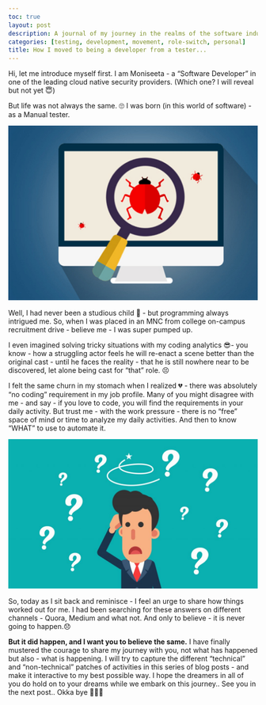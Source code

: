 ```yaml
---
toc: true
layout: post
description: A journal of my journey in the realms of the software industry.
categories: [testing, development, movement, role-switch, personal]
title: How I moved to being a developer from a tester...
---
```


Hi, let me introduce myself first. I am Moniseeta - a “Software Developer” in one of the leading cloud native security providers. (Which one? I will reveal but not yet :innocent:)

But life was not always the same. 🙄 I was born (in this world of software) - as a Manual tester.

![Manual Testing](../images/manual-testing.jpg "Source credit: https://qainside.com/manual-testing-is-not-dead/")

Well, I had never been a studious child :grimacing: - but programming always intrigued me. So, when I was placed in an MNC from college on-campus recruitment drive - believe me - I was super pumped up. 

I even imagined solving tricky situations with my coding analytics :sunglasses:- you know - how a struggling actor feels he will re-enact a scene better than the original cast - until he faces the reality - that he is still nowhere near to be discovered, let alone being cast for “that” role. :persevere:


I felt the same churn in my stomach when I realized :broken_heart: - there was absolutely “no coding” requirement in my job profile. Many of you might disagree with me - and say - if you love to code, you will find the requirements in your daily activity. But trust me - with the work pressure - there is no “free” space of mind or time to analyze my daily activities. And then to know “WHAT” to use to automate it. 

![confused](../images/confused.jpg "Source credit: https://en-ingles.com.ar/blog/wp-content/uploads/2020/01/shutterstock_1083474668-1024x614.jpg")

So, today as I sit back and reminisce - I feel an urge to share how things worked out for me. I had been searching for these answers on different channels - Quora, Medium and what not. And only to believe - it is never going to happen.:disappointed: 

<b>But it did happen, and I want you to believe the same.</b> I have finally mustered the courage to share my journey with you, not what has happened but also - what is happening. I will try to capture the different “technical” and “non-technical” patches of activities in this series of blog posts - and make it interactive to my best possible way. I hope the dreamers in all of you do hold on to your dreams while we embark on this journey.. See you in the next post.. Okka bye 👩🏻‍💻